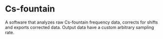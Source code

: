 # Cs-fountain

A software that analyzes raw Cs-fountain frequency data, corrects for shifts and exports corrected data.
Output data have a custom arbitrary sampling rate.

